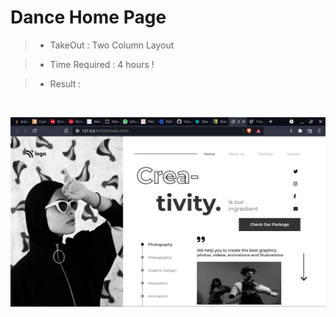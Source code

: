 # Dance Home Page

> - TakeOut : Two Column Layout

> - Time Required : 4 hours !

> - Result :

<br>

![Result](DanceHomePage.png)